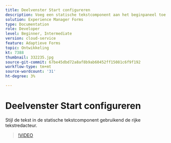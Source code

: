 ```yaml
---
title: Deelvenster Start configureren
description: Voeg een statische tekstcomponent aan het beginpaneel toe.
solution: Experience Manager Forms
type: Documentation
role: Developer
level: Beginner, Intermediate
version: cloud-service
feature: Adaptieve Forms
topic: Ontwikkeling
kt: 7388
thumbnail: 332235.jpg
source-git-commit: 67be45dbd72a8af8b9ab60452ff15081c6f9f192
workflow-type: tm+mt
source-wordcount: '31'
ht-degree: 3%

---
```



# Deelvenster Start configureren

Stijl de tekst in de statische tekstcomponent gebruikend de rijke tekstredacteur.

>[!VIDEO](https://video.tv.adobe.com/v/332235?quality=12&learn=on)

